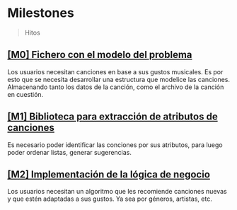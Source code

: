# Milestones
> Hitos

## [[M0] Fichero con el modelo del problema](https://github.com/Carlos-SE/App-Chores/milestone/1)
Los usuarios necesitan canciones en base a sus gustos musicales. Es por esto que se necesita desarrollar una estructura que modelice las canciones. Almacenando tanto los datos de la canción, como el archivo de la canción en cuestión.

## [[M1] Biblioteca para extracción de atributos de canciones](https://github.com/Carlos-SE/App-Chores/milestone/3)
Es necesario poder identificar las conciones por sus atributos, para luego poder ordenar listas, generar sugerencias.

## [[M2] Implementación de la lógica de negocio](https://github.com/Carlos-SE/App-Chores/milestone/2)
Los usuarios necesitan un algoritmo que les recomiende canciones nuevas y que estén adaptadas a sus gustos. Ya sea por géneros, artistas, etc.

